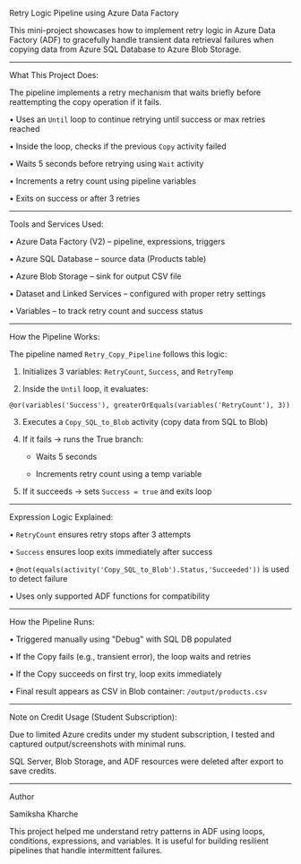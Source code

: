 Retry Logic Pipeline using Azure Data Factory

This mini-project showcases how to implement retry logic in Azure Data Factory (ADF) to gracefully handle transient data retrieval failures when copying data from Azure SQL Database to Azure Blob Storage.

________________________________________

What This Project Does:

The pipeline implements a retry mechanism that waits briefly before reattempting the copy operation if it fails.

•  Uses an `Until` loop to continue retrying until success or max retries reached

•  Inside the loop, checks if the previous `Copy` activity failed

•  Waits 5 seconds before retrying using `Wait` activity

•  Increments a retry count using pipeline variables

•  Exits on success or after 3 retries

________________________________________

Tools and Services Used:

•  Azure Data Factory (V2) – pipeline, expressions, triggers  

•  Azure SQL Database – source data (Products table)  

•  Azure Blob Storage – sink for output CSV file  

•  Dataset and Linked Services – configured with proper retry settings  

•  Variables – to track retry count and success status  

________________________________________

How the Pipeline Works:

The pipeline named `Retry_Copy_Pipeline` follows this logic:

1. Initializes 3 variables: `RetryCount`, `Success`, and `RetryTemp`

2. Inside the `Until` loop, it evaluates:

```
@or(variables('Success'), greaterOrEquals(variables('RetryCount'), 3))
```

3. Executes a `Copy_SQL_to_Blob` activity (copy data from SQL to Blob)

4. If it fails → runs the True branch:

   - Waits 5 seconds

   - Increments retry count using a temp variable

5. If it succeeds → sets `Success = true` and exits loop

________________________________________

Expression Logic Explained:

•  `RetryCount` ensures retry stops after 3 attempts  

•  `Success` ensures loop exits immediately after success  

•  `@not(equals(activity('Copy_SQL_to_Blob').Status,'Succeeded'))` is used to detect failure  

•  Uses only supported ADF functions for compatibility

________________________________________

How the Pipeline Runs:

•  Triggered manually using "Debug" with SQL DB populated

•  If the Copy fails (e.g., transient error), the loop waits and retries  

•  If the Copy succeeds on first try, loop exits immediately  

•  Final result appears as CSV in Blob container: `/output/products.csv`

________________________________________

Note on Credit Usage (Student Subscription):

Due to limited Azure credits under my student subscription, I tested and captured output/screenshots with minimal runs.

SQL Server, Blob Storage, and ADF resources were deleted after export to save credits.

________________________________________

Author

Samiksha Kharche

This project helped me understand retry patterns in ADF using loops, conditions, expressions, and variables. It is useful for building resilient pipelines that handle intermittent failures.


